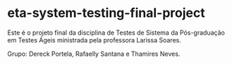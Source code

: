 # eta-system-testing-final-project

Este é o projeto final da disciplina de Testes de Sistema da Pós-graduação em Testes Ágeis ministrada pela professora Larissa Soares. 

Grupo: Dereck Portela, Rafaelly Santana e Thamires Neves. 
